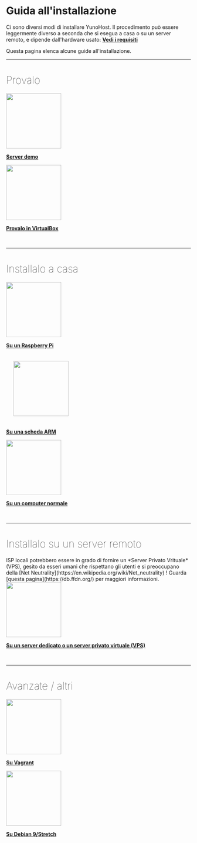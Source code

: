 # Guida all'installazione

Ci sono diversi modi di installare YunoHost. Il procedimento può essere leggermente diverso a seconda che si esegua a casa o su un server remoto, e dipende dall'hardware usato:
**[Vedi i requisiti](/hardware)**

Questa pagina elenca alcune guide all'installazione.

---

<h1 style="font-weight: 100">Provalo</h1>

<div class="row">

<div class="col col-md-3 text-center">
<a href="/try"><img height=150 src="/images/logo.png" style="vertical-align:bottom"><b><p>Server demo</p></b></a>
</div>

<div class="col col-md-3 text-center">
<a href="/install_on_virtualbox"><img src="/images/virtualbox.png" height=150 style="vertical-align:bottom"><b><p>Provalo in VirtualBox</p></b></a>
</div>

</div>




</div>

<br>

---

<h1 style="font-weight: 100">Installalo a casa</h1>

<div class="row">

<div class="col col-md-3 text-center">
<a href="/install_on_raspberry"><img src="/images/raspberrypi.jpg" height=150 style="vertical-align:bottom"><b><p>Su un Raspberry Pi</p></b></a>
</div>

<div class="col col-md-3 text-center">
<a href="/install_on_arm_board"><img src="/images/olinuxino.jpg" height=150 style="vertical-align:bottom; padding:20px"><b><p>Su una scheda ARM</p></b></a>
</div>

<div class="col col-md-3 text-center">
<a href="/install_iso"><img src="/images/computer.png" height=150 style="vertical-align:bottom"><b><p>Su un computer normale</p></b></a>
</div>

</div>

<br>


---

<h1 style="font-weight: 100">Installalo su un server remoto</h1>

<div class="alert alert-info" markdown="1">
<span class="glyphicon glyphicon-heart"></span> ISP locali potrebbero essere in grado di fornire un *Server Privato Vrituale* (VPS), gesito da esseri umani che rispettano gli utenti e si preoccupano della [Net Neutrality](https://en.wikipedia.org/wiki/Net_neutrality) ! Guarda [questa pagina](https://db.ffdn.org/) per maggiori informazioni.
</div>

<div class="row">

<div class="block-center text-center">
<a href="/install_on_vps"><img src="/images/vps.png" height=150 style="vertical-align:bottom; text-align:center"><b><p>Su un server dedicato o un server privato virtuale (VPS)</p></b></a>
</div>

</div>

<br>

---

<h1 style="font-weight: 100">Avanzate / altri</h1>

<div class="row">

<div class="col col-md-3 text-center">
<a href="/vagrant"><img src="/images/vagrant.png" height=150 style="vertical-align:bottom"><b><p>Su Vagrant</p></b></a>
</div>

<div class="col col-md-3 text-center">
<a href="/install_on_debian"><img height=150 src="/images/debian-logo.png" style="vertical-align:bottom">
<b><p>Su Debian 9/Stretch</p></b></a>
</div>

</div>

<br>
